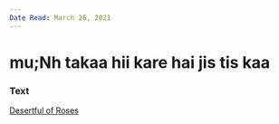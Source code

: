 ```yaml
---
Date Read: March 26, 2021
---
```


# mu;Nh takaa hii kare hai jis tis kaa

### Text
[Desertful of Roses](http://www.columbia.edu/itc/mealac/pritchett/00garden/00c/0012/index_0012.html)


